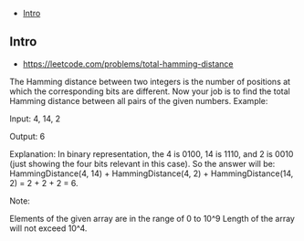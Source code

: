 - [Intro](#intro)

## Intro

- https://leetcode.com/problems/total-hamming-distance

The Hamming distance between two integers is the number of positions at which the corresponding bits are different.
Now your job is to find the total Hamming distance between all pairs of the given numbers.
Example:

Input: 4, 14, 2

Output: 6

Explanation: In binary representation, the 4 is 0100, 14 is 1110, and 2 is 0010 (just
showing the four bits relevant in this case). So the answer will be:
HammingDistance(4, 14) + HammingDistance(4, 2) + HammingDistance(14, 2) = 2 + 2 + 2 = 6.

Note:

Elements of the given array are in the range of 0  to 10^9
Length of the array will not exceed 10^4. 

